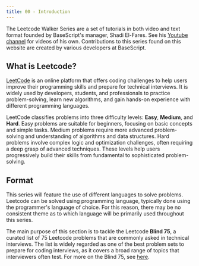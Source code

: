 ```yaml
---
title: 00 - Introduction
---
```


The Leetcode Walker Series are a set of tutorials in both video and text format founded by BaseScript's manager, Shadi El-Fares. See his [Youtube channel](https://www.youtube.com/@shadielfares/featured) for videos of his own. Contributions to this series found on this website are created by various developers at BaseScript.

## What is Leetcode?

[LeetCode](https://leetcode.com/) is an online platform that offers coding challenges to help users improve their programming skills and prepare for technical interviews. It is widely used by developers, students, and professionals to practice problem-solving, learn new algorithms, and gain hands-on experience with different programming languages.

LeetCode classifies problems into three difficulty levels: **Easy**, **Medium**, and **Hard**. Easy problems are suitable for beginners, focusing on basic concepts and simple tasks. Medium problems require more advanced problem-solving and understanding of algorithms and data structures. Hard problems involve complex logic and optimization challenges, often requiring a deep grasp of advanced techniques. These levels help users progressively build their skills from fundamental to sophisticated problem-solving.

## Format

This series will feature the use of different languages to solve problems. Leetcode can be solved using programming language, typically done using the programmer's language of choice. For this reason, there may be no consistent theme as to which language will be primarily used throughout this series.

The main purpose of this section is to tackle the Leetcode **Blind 75**, a curated list of 75 Leetcode problems that are commonly asked in technical interviews. The list is widely regarded as one of the best problem sets to prepare for coding interviews, as it covers a broad range of topics that interviewers often test. For more on the Blind 75, see [here](https://leetcode.com/discuss/general-discussion/460599/blind-75-leetcode-questions).
